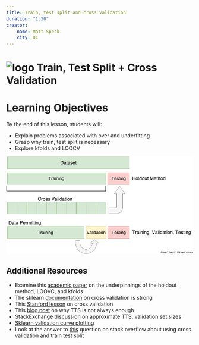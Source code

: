 ```yaml
---
title: Train, test split and cross validation
duration: "1:30"
creator:
    name: Matt Speck
    city: DC
---
```


# ![logo](https://ga-dash.s3.amazonaws.com/production/assets/logo-9f88ae6c9c3871690e33280fcf557f33.png) Train, Test Split + Cross Validation

# Learning Objectives

By the end of this lesson, students will: 

- Explain problems associated with over and underfitting
- Grasp why train, test split is necessary 
- Explore kfolds and LOOCV

![train-test-split](./Train-Test-Split-CV.png)

## Additional Resources

- Examine this [academic paper](http://frostiebek.free.fr/docs/Machine%20Learning/validation-1.pdf) on the underpinnings of the holdout method, LOOVC, and kfolds
- The sklearn [documentation](http://scikit-learn.org/stable/modules/cross_validation.html#cross-validation) on cross validation is strong
- This [Stanford lesson](https://www.youtube.com/watch?v=_2ij6eaaSl0) on cross validation
- This [blog post](http://www.win-vector.com/blog/2015/01/random-testtrain-split-is-not-always-enough/) on why TTS is not always enough
- StackExchange [discussion](http://stackoverflow.com/questions/13610074/is-there-a-rule-of-thumb-for-how-to-divide-a-dataset-into-training-and-validatio) on approximate TTS, validation set sizes
- [Sklearn validation curve plotting](http://scikit-learn.org/stable/auto_examples/model_selection/plot_validation_curve.html#sphx-glr-auto-examples-model-selection-plot-validation-curve-py)
- Look at the answer to [this](https://stackoverflow.com/questions/43663365/cross-validation-use-testing-set-or-validation-set-to-predict) question on stack overflow about using cross validation and train test split